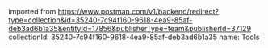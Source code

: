 imported from https://www.postman.com/v1/backend/redirect?type=collection&id=35240-7c94f160-9618-4ea9-85af-deb3ad6b1a35&entityId=17856&publisherType=team&publisherId=37129
collectionId: 35240-7c94f160-9618-4ea9-85af-deb3ad6b1a35
name: Tools